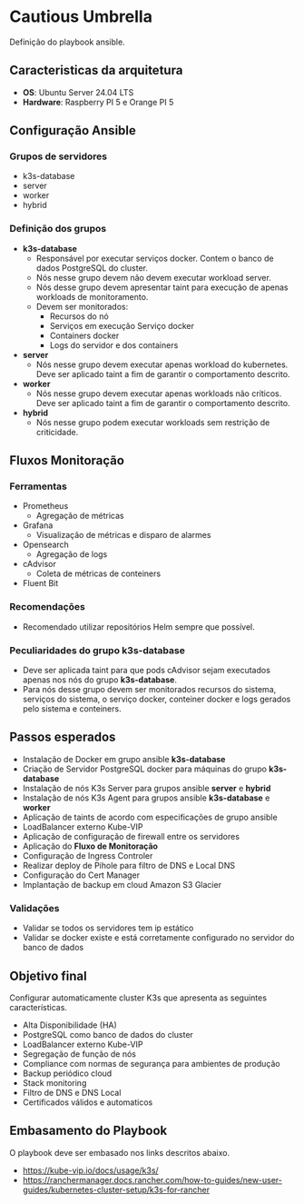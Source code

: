 # Cautious Umbrella

Definição do playbook ansible.

## Caracteristicas da arquitetura
- **OS**: Ubuntu Server 24.04 LTS
- **Hardware**: Raspberry PI 5 e Orange PI 5

## Configuração Ansible

### Grupos de servidores
- k3s-database
- server
- worker
- hybrid

### Definição dos grupos

- **k3s-database**
    - Responsável por executar serviços docker. Contem o banco de dados PostgreSQL do cluster.
    - Nós nesse grupo devem não devem executar workload server.
    - Nós desse grupo devem apresentar taint para execução de apenas workloads de monitoramento.
    - Devem ser monitorados:
        - Recursos do nó
        - Serviços em execução
         Serviço docker
        - Containers docker
        - Logs do servidor e dos containers
- **server**
    - Nós nesse grupo devem executar apenas workload do kubernetes. Deve ser aplicado taint a fim de garantir o comportamento descrito.
- **worker**
    - Nós nesse grupo devem executar apenas workloads não críticos. Deve ser aplicado taint a fim de garantir o comportamento descrito.
- **hybrid**
    - Nós nesse grupo podem executar workloads sem restrição de criticidade.

## Fluxos Monitoração

### Ferramentas

- Prometheus
    - Agregação de métricas
- Grafana
    - Visualização de métricas e disparo de alarmes
- Opensearch
    - Agregação de logs
- cAdvisor
    - Coleta de métricas de conteiners
- Fluent Bit

### Recomendações
- Recomendado utilizar repositórios Helm sempre que possível.

### Peculiaridades do grupo k3s-database
- Deve ser aplicada taint para que pods cAdvisor sejam executados apenas nos nós do grupo **k3s-database**.
- Para nós desse grupo devem ser monitorados recursos do sistema, serviços do sistema, o serviço docker, conteiner docker e logs gerados pelo sistema e conteiners.

## Passos esperados
- Instalação de Docker em grupo ansible **k3s-database**
- Criação de Servidor PostgreSQL docker para máquinas do grupo **k3s-database**
- Instalação de nós K3s Server para grupos ansible **server** e **hybrid**
- Instalação de nós K3s Agent para grupos ansible **k3s-database** e **worker**
- Aplicação de taints de acordo com especificações de grupo ansible
- LoadBalancer externo Kube-VIP
- Aplicação de configuração de firewall entre os servidores
- Aplicação do **Fluxo de Monitoração**
- Configuração de Ingress Controler
- Realizar deploy de Pihole para filtro de DNS e Local DNS
- Configuração do Cert Manager
- Implantação de backup em cloud Amazon S3 Glacier

### Validações
- Validar se todos os servidores tem ip estático
- Validar se docker existe e está corretamente configurado no servidor do banco de dados

## Objetivo final

Configurar automaticamente cluster K3s que apresenta as seguintes características.
- Alta Disponibilidade (HA)
- PostgreSQL como banco de dados do cluster
- LoadBalancer externo Kube-VIP
- Segregação de função de nós
- Compliance com normas de segurança para ambientes de produção
- Backup periódico cloud
- Stack monitoring
- Filtro de DNS e DNS Local
- Certificados válidos e automaticos

## Embasamento do Playbook

O playbook deve ser embasado nos links descritos abaixo.

- https://kube-vip.io/docs/usage/k3s/
- https://ranchermanager.docs.rancher.com/how-to-guides/new-user-guides/kubernetes-cluster-setup/k3s-for-rancher
